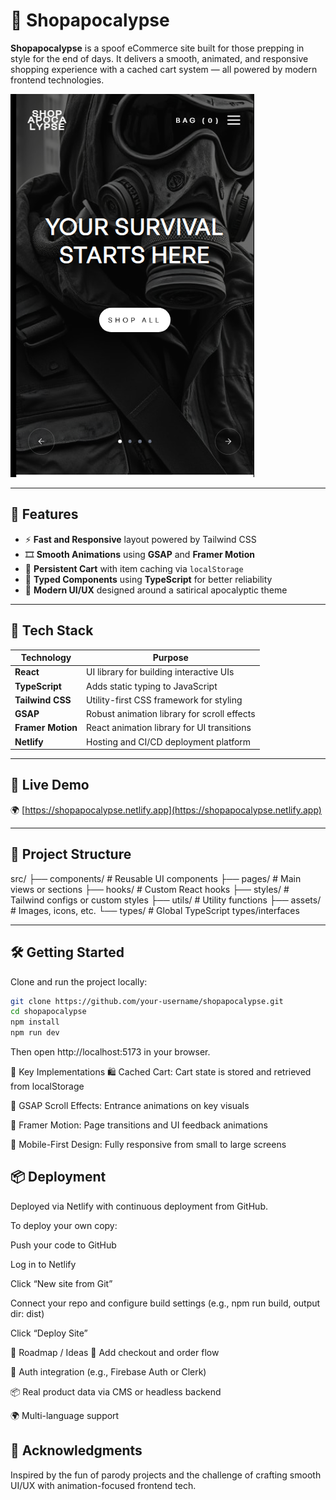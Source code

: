 # 🛒 Shopapocalypse

**Shopapocalypse** is a spoof eCommerce site built for those prepping in style for the end of days. It delivers a smooth, animated, and responsive shopping experience with a cached cart system — all powered by modern frontend technologies.

![Shopapocalypse Screenshot](./public/images/shopapo.png)

---

## 🚀 Features

- ⚡ **Fast and Responsive** layout powered by Tailwind CSS
- 🎞️ **Smooth Animations** using **GSAP** and **Framer Motion**
- 🛒 **Persistent Cart** with item caching via `localStorage`
- 🧠 **Typed Components** using **TypeScript** for better reliability
- 💅 **Modern UI/UX** designed around a satirical apocalyptic theme

---

## 🧪 Tech Stack

| Technology        | Purpose                                     |
| ----------------- | ------------------------------------------- |
| **React**         | UI library for building interactive UIs     |
| **TypeScript**    | Adds static typing to JavaScript            |
| **Tailwind CSS**  | Utility-first CSS framework for styling     |
| **GSAP**          | Robust animation library for scroll effects |
| **Framer Motion** | React animation library for UI transitions  |
| **Netlify**       | Hosting and CI/CD deployment platform       |

---

## 📸 Live Demo

🌍 [https://shopapocalypse.netlify.app](https://shopapocalypse.netlify.app)

---

## 📁 Project Structure

src/
├── components/ # Reusable UI components
├── pages/ # Main views or sections
├── hooks/ # Custom React hooks
├── styles/ # Tailwind configs or custom styles
├── utils/ # Utility functions
├── assets/ # Images, icons, etc.
└── types/ # Global TypeScript types/interfaces

---

## 🛠️ Getting Started

Clone and run the project locally:

```bash
git clone https://github.com/your-username/shopapocalypse.git
cd shopapocalypse
npm install
npm run dev
```

Then open http://localhost:5173 in your browser.

🔐 Key Implementations
🛍 Cached Cart: Cart state is stored and retrieved from localStorage

💫 GSAP Scroll Effects: Entrance animations on key visuals

🔄 Framer Motion: Page transitions and UI feedback animations

📱 Mobile-First Design: Fully responsive from small to large screens

## 📦 Deployment
Deployed via Netlify with continuous deployment from GitHub.

To deploy your own copy:

Push your code to GitHub

Log in to Netlify

Click “New site from Git”

Connect your repo and configure build settings (e.g., npm run build, output dir: dist)

Click “Deploy Site”

🔮 Roadmap / Ideas
🧾 Add checkout and order flow

🔐 Auth integration (e.g., Firebase Auth or Clerk)

📦 Real product data via CMS or headless backend

🌍 Multi-language support

## 🙏 Acknowledgments
Inspired by the fun of parody projects and the challenge of crafting smooth UI/UX with animation-focused frontend tech.

